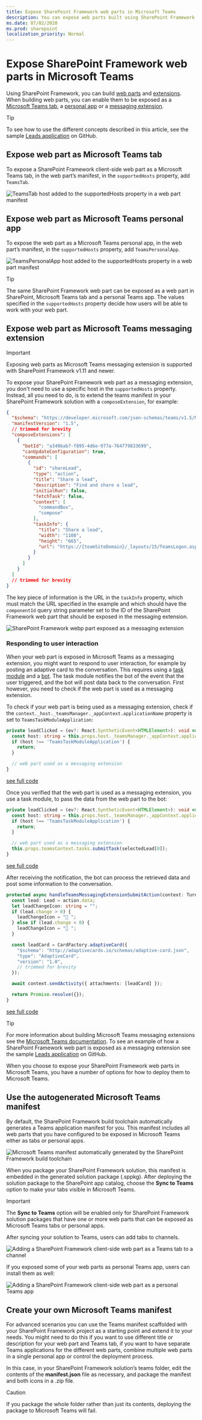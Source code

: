 ```yaml
---
title: Expose SharePoint Framework web parts in Microsoft Teams
description: You can expose web parts built using SharePoint Framework in Microsoft Teams.
ms.date: 07/02/2020
ms.prod: sharepoint
localization_priority: Normal
---
```


# Expose SharePoint Framework web parts in Microsoft Teams

Using SharePoint Framework, you can build [web parts](web-parts/overview-client-side-web-parts.md) and [extensions](extensions/overview-extensions.md). When building web parts, you can enable them to be exposed as a [Microsoft Teams tab](https://docs.microsoft.com/microsoftteams/platform/tabs/what-are-tabs), a [personal app](https://docs.microsoft.com/microsoftteams/platform/concepts/design/personal-apps) or a [messaging extension](https://docs.microsoft.com/microsoftteams/platform/messaging-extensions/what-are-messaging-extensions).

> [!TIP]
> To see how to use the different concepts described in this article, see the sample [Leads application](https://github.com/pnp/sp-dev-solutions/tree/master/solutions/LeadsLOBSolution) on GitHub.

## Expose web part as Microsoft Teams tab

To expose a SharePoint Framework client-side web part as a Microsoft Teams tab, in the web part’s manifest, in the `supportedHosts` property, add `TeamsTab`.

![TeamsTab host added to the supportedHosts property in a web part manifest](../images/build-for-teams/build-for-teams-manifest-teamstab.png)

## Expose web part as Microsoft Teams personal app

To expose the web part as a Microsoft Teams personal app, in the web part’s manifest, in the `supportedHosts` property, add `TeamsPersonalApp`.

![TeamsPersonalApp host added to the supportedHosts property in a web part manifest](../images/build-for-teams/build-for-teams-manifest-teamspersonalapp.png)

> [!TIP]
> The same SharePoint Framework web part can be exposed as a web part in SharePoint, Microsoft Teams tab and a personal Teams app. The values specified in the `supportedHosts` property decide how users will be able to work with your web part.

## Expose web part as Microsoft Teams messaging extension

> [!IMPORTANT]
> Exposing web parts as Microsoft Teams messaging extension is supported with SharePoint Framework v1.11 and newer.


To expose your SharePoint Framework web part as a messaging extension, you don't need to use a specific host in the `supportedHosts` property. Instead, all you need to do, is to extend the teams manifest in your SharePoint Framework solution with a `composeExtension`, for example:

```json
{
  "$schema": "https://developer.microsoft.com/json-schemas/teams/v1.5/MicrosoftTeams.schema.json",
  "manifestVersion": "1.5",
  // trimmed for brevity
  "composeExtensions": [
    {
      "botId": "a349bab7-f895-4d6e-977a-764779833699",
      "canUpdateConfiguration": true,
      "commands": [
        {
          "id": "shareLead",
          "type": "action",
          "title": "Share a lead",
          "description": "Find and share a lead",
          "initialRun": false,
          "fetchTask": false,
          "context": [
            "commandBox",
            "compose"
          ],
          "taskInfo": {
            "title": "Share a lead",
            "width": "1100",
            "height": "665",
            "url": "https://{teamSiteDomain}/_layouts/15/TeamsLogon.aspx?SPFX=true&dest=/_layouts/15/teamstaskhostedapp.aspx%3Fteams%26personal%26componentId=e81a1b68-686e-412f-90ac-cb80f2544398%26forceLocale={locale}"
          }
        }
      ]
    }
  ]
  // trimmed for brevity
}
```

The key piece of information is the URL in the `taskInfo` property, which must match the URL specified in the example and which should have the `componentId` query string parameter set to the ID of the SharePoint Framework web part that should be exposed in the messaging extension.

![SharePoint Framework webp part exposed as a messaging extension](../images/build-for-teams/build-for-teams-messaging-extension.gif)

### Responding to user interaction

When your web part is exposed in Microsoft Teams as a messaging extension, you might want to respond to user interaction, for example by posting an adaptive card to the conversation. This requires using a [task module](https://docs.microsoft.com/microsoftteams/platform/task-modules-and-cards/what-are-task-modules) and a [bot](https://docs.microsoft.com/microsoftteams/platform/bots/what-are-bots). The task module notifies the bot of the event that the user triggered, and the bot will post data back to the conversation. First however, you need to check if the web part is used as a messaging extension.

To check if your web part is being used as a messaging extension, check if the `context._host._teamsManager._appContext.applicationName` property is set to `TeamsTaskModuleApplication`:

```typescript
private leadClicked = (ev?: React.SyntheticEvent<HTMLElement>): void => {
  const host: string = this.props.host._teamsManager._appContext.applicationName;
  if (host !== 'TeamsTaskModuleApplication') {
    return;
  }

  // web part used as a messaging extension
}
```

[see full code](https://github.com/pnp/sp-dev-solutions/blob/cd3757ac071e2fb9f90a3f64b43ede8b1de39a0c/solutions/LeadsLOBSolution/webpart/src/webparts/leads/components/Leads/Leads.tsx#L111-L114)

Once you verified that the web part is used as a messaging extension, you use a task module, to pass the data from the web part to the bot:

```typescript
private leadClicked = (ev?: React.SyntheticEvent<HTMLElement>): void => {
  const host: string = this.props.host._teamsManager._appContext.applicationName;
  if (host !== 'TeamsTaskModuleApplication') {
    return;
  }

  // web part used as a messaging extension
  this.props.teamsContext.tasks.submitTask(selectedLead[0]);
}
```

[see full code](https://github.com/pnp/sp-dev-solutions/blob/cd3757ac071e2fb9f90a3f64b43ede8b1de39a0c/solutions/LeadsLOBSolution/webpart/src/webparts/leads/components/Leads/Leads.tsx#L128)

After receiving the notification, the bot can process the retrieved data and post some information to the conversation.

```typescript
protected async handleTeamsMessagingExtensionSubmitAction(context: TurnContext, action: MessagingExtensionAction): Promise<MessagingExtensionActionResponse> {
  const lead: Lead = action.data;
  let leadChangeIcon: string = "";
  if (lead.change > 0) {
    leadChangeIcon = "🔼 ";
  } else if (lead.change < 0) {
    leadChangeIcon = "🔽 ";
  }

  const leadCard = CardFactory.adaptiveCard({
    "$schema": "http://adaptivecards.io/schemas/adaptive-card.json",
    "type": "AdaptiveCard",
    "version": "1.0",
    // trimmed for brevity
  });

  await context.sendActivity({ attachments: [leadCard] });

  return Promise.resolve({});
}
```

[see full code](https://github.com/pnp/sp-dev-solutions/blob/cd3757ac071e2fb9f90a3f64b43ede8b1de39a0c/solutions/LeadsLOBSolution/bot/src/app/leadsBot/LeadsBot.ts#L24)

> [!TIP]
> For more information about building Microsoft Teams messaging extensions see the [Microsoft Teams documentation](https://docs.microsoft.com/microsoftteams/platform/messaging-extensions/what-are-messaging-extensions). To see an example of how a SharePoint Framework web part is exposed as a messaging extension see the sample [Leads application](https://github.com/pnp/sp-dev-solutions/tree/master/solutions/LeadsLOBSolution) on GitHub.

When you choose to expose your SharePoint Framework web parts in Microsoft Teams, you have a number of options for how to deploy them to Microsoft Teams.

## Use the autogenerated Microsoft Teams manifest

By default, the SharePoint Framework build toolchain automatically generates a Teams application manifest for you. This manifest includes all web parts that you have configured to be exposed in Microsoft Teams either as tabs or personal apps.

![Microsoft Teams manifest automatically generated by the SharePoint Framework build toolchain](../images/build-for-teams/build-for-teams-manifest-teamsmanifest.png)

When you package your SharePoint Framework solution, this manifest is embedded in the generated solution package (.sppkg). After deploying the solution package to the SharePoint app catalog, choose the **Sync to Teams** option to make your tabs visible in Microsoft Teams.

> [!IMPORTANT]
> The **Sync to Teams** option will be enabled only for SharePoint Framework solution packages that have one or more web parts that can be exposed as Microsoft Teams tabs or personal apps.

After syncing your solution to Teams, users can add tabs to channels.

![Adding a SharePoint Framework client-side web part as a Teams tab to a channel](../images/build-for-teams/build-for-teams-channel-add-tab.png)

If you exposed some of your web parts as personal Teams app, users can install them as well:

![Adding a SharePoint Framework client-side web part as a personal Teams app](../images/build-for-teams/build-for-teams-add-personal-app.png)

## Create your own Microsoft Teams manifest

For advanced scenarios you can use the Teams manifest scaffolded with your SharePoint Framework project as a starting point and extend it to your needs. You might need to do this if you want to use different title or description for your web part and Teams tab, if you want to have separate Teams applications for the different web parts, combine multiple web parts in a single personal app or control the deployment process.

In this case, in your SharePoint Framework solution’s teams folder, edit the contents of the **manifest.json** file as necessary, and package the manifest and both icons in a .zip file.

> [!CAUTION]
> If you package the whole folder rather than just its contents, deploying the package to Microsoft Teams will fail.
